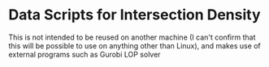 # Data Scripts for Intersection Density

This is not intended to be reused on another machine
(I can't confirm that this will be possible to use
on anything other than Linux), and makes use of external
programs such as Gurobi LOP solver


